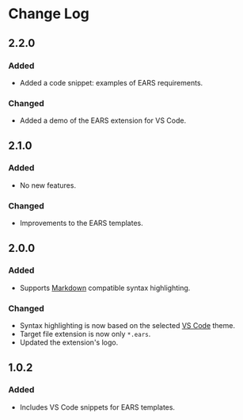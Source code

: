 # Change Log

## 2.2.0

### Added

- Added a code snippet: examples of EARS requirements.

### Changed

- Added a demo of the EARS extension for VS Code.

## 2.1.0

### Added

- No new features.

### Changed

- Improvements to the EARS templates.

## 2.0.0

### Added

- Supports [Markdown][markdown] compatible syntax highlighting.

### Changed

- Syntax highlighting is now based on the selected [VS Code][vscode] theme.
- Target file extension is now only `*.ears`.
- Updated the extension's logo.

## 1.0.2

### Added

- Includes VS Code snippets for EARS templates.

[vscode]: https://code.visualstudio.com
[markdown]: https://www.markdownguide.org